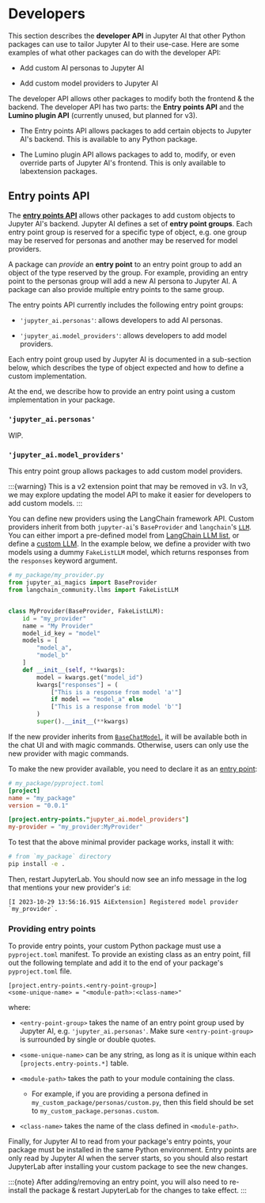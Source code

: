 # Developers

This section describes the **developer API** in Jupyter AI that other Python
packages can use to tailor Jupyter AI to their use-case. Here are some examples
of what other packages can do with the developer API:

- Add custom AI personas to Jupyter AI

- Add custom model providers to Jupyter AI

The developer API allows other packages to modify both the frontend & the
backend. The developer API has two parts: the **Entry points API** and the
**Lumino plugin API** (currently unused, but planned for v3).

- The Entry points API allows packages to add certain objects to Jupyter AI's
backend. This is available to any Python package.

- The Lumino plugin API allows packages to add to, modify, or even override
parts of Jupyter AI's frontend. This is only available to labextension packages.

## Entry points API

The [**entry points API**][entry_points] allows other packages to add custom
objects to Jupyter AI's backend. Jupyter AI defines a set of **entry point
groups**. Each entry point group is reserved for a specific type of object, e.g.
one group may be reserved for personas and another may be reserved for model
providers.

A package can *provide* an **entry point** to an entry point group to add an
object of the type reserved by the group. For example, providing an entry point
to the personas group will add a new AI persona to Jupyter AI. A package can
also provide multiple entry points to the same group.

The entry points API currently includes the following entry point groups:

- `'jupyter_ai.personas'`: allows developers to add AI personas.

- `'jupyter_ai.model_providers'`: allows developers to add model providers.

Each entry point group used by Jupyter AI is documented in a sub-section below,
which describes the type of object expected and how to define a custom
implementation.

At the end, we describe how to provide an entry point using a custom
implementation in your package.

### `'jupyter_ai.personas'`

WIP.

### `'jupyter_ai.model_providers'`

This entry point group allows packages to add custom model providers.

:::{warning}
This is a v2 extension point that may be removed in v3. In v3, we may explore
updating the model API to make it easier for developers to add custom models.
:::

You can define new providers using the LangChain framework API. Custom providers
inherit from both `jupyter-ai`'s `BaseProvider` and `langchain`'s [`LLM`][LLM].
You can either import a pre-defined model from [LangChain LLM list][langchain_llms],
or define a [custom LLM][custom_llm].
In the example below, we define a provider with two models using
a dummy `FakeListLLM` model, which returns responses from the `responses`
keyword argument.

```python
# my_package/my_provider.py
from jupyter_ai_magics import BaseProvider
from langchain_community.llms import FakeListLLM


class MyProvider(BaseProvider, FakeListLLM):
    id = "my_provider"
    name = "My Provider"
    model_id_key = "model"
    models = [
        "model_a",
        "model_b"
    ]
    def __init__(self, **kwargs):
        model = kwargs.get("model_id")
        kwargs["responses"] = (
            ["This is a response from model 'a'"]
            if model == "model_a" else
            ["This is a response from model 'b'"]
        )
        super().__init__(**kwargs)
```


If the new provider inherits from [`BaseChatModel`][BaseChatModel], it will be available
both in the chat UI and with magic commands. Otherwise, users can only use the new provider
with magic commands.

To make the new provider available, you need to declare it as an [entry point][entry_points]:

```toml
# my_package/pyproject.toml
[project]
name = "my_package"
version = "0.0.1"

[project.entry-points."jupyter_ai.model_providers"]
my-provider = "my_provider:MyProvider"
```

To test that the above minimal provider package works, install it with:

```sh
# from `my_package` directory
pip install -e .
```

Then, restart JupyterLab. You should now see an info message in the log that mentions
your new provider's `id`:

```
[I 2023-10-29 13:56:16.915 AiExtension] Registered model provider `my_provider`.
```

### Providing entry points

To provide entry points, your custom Python package must use a `pyproject.toml`
manifest. To provide an existing class as an entry point, fill out the following
template and add it to the end of your package's
`pyproject.toml` file.

```
[project.entry-points.<entry-point-group>]
<some-unique-name> = "<module-path>:<class-name>"
```

where:

- `<entry-point-group>` takes the name of an entry point group used by Jupyter
AI, e.g. `'jupyter_ai.personas'`. Make sure `<entry-point-group>` is surrounded
by single or double quotes.

- `<some-unique-name>` can be any string, as long as it is unique within each
`[projects.entry-points.*]` table.

- `<module-path>` takes the path to your module containing the class.

    - For example, if you are providing a persona defined in
    `my_custom_package/personas/custom.py`, then this field should be set to
    `my_custom_package.personas.custom`.

- `<class-name>` takes the name of the class defined in `<module-path>`.

Finally, for Jupyter AI to read from your package's entry points, your package
must be installed in the same Python environment. Entry points are only read by
Jupyter AI when the server starts, so you should also restart JupyterLab after
installing your custom package to see the new changes.

:::{note}
After adding/removing an entry point, you will also need to re-install the
package & restart JupyterLab for the changes to take effect.
:::


[entry_points]: https://setuptools.pypa.io/en/latest/userguide/entry_point.html
[langchain_llms]: https://api.python.langchain.com/en/v0.0.339/api_reference.html#module-langchain.llms
[custom_llm]: https://python.langchain.com/docs/modules/model_io/models/llms/custom_llm
[LLM]: https://api.python.langchain.com/en/v0.0.339/llms/langchain.llms.base.LLM.html#langchain.llms.base.LLM
[BaseChatModel]: https://api.python.langchain.com/en/v0.0.339/chat_models/langchain.chat_models.base.BaseChatModel.html

